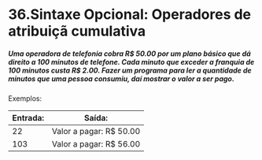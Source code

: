 # 36.Sintaxe Opcional: Operadores de atribuiçã cumulativa
##### Uma operadora de telefonia cobra R$ 50.00 por um plano básico que dá direito a 100 minutos de telefone. Cada minuto que exceder a franquia de 100 minutos custa R$ 2.00. Fazer um programa para ler a quantidade de minutos que uma pessoa consumiu, daí mostrar o valor a ser pago.

Exemplos:

| Entrada:  | Saída:                    |
|-----------|---------------------------|
| 22        | Valor a pagar: R$ 50.00   |
| 103       | Valor a pagar: R$ 56.00   |